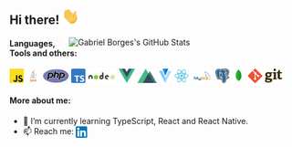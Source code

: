 ## Hi there! <img src="https://raw.githubusercontent.com/ABSphreak/ABSphreak/master/gifs/Hi.gif" width="30">  

<img title="Gabriel Borges's GitHub Stats" align="right" heigth="300" width="400" src="https://github-readme-stats.vercel.app/api?username=gabrielSBorges&show_icons=true&theme=dracula" /> 

#### Languages, Tools and others:

<p float="left">
<img height="25" src="./icons/javascript.png" alt="JavaScript" title="JavaScript" />
<img height="25" src="./icons/java.png" alt="Java" title="Java" />
<img height="25" src="./icons/php.png" alt="PHP" title="PHP" />
<img height="25" src="./icons/typescript.png" alt="TypeScript" title="TypeScript" />
<img height="25" src="./icons/nodejs.png" alt="Node.js" title="Node.js" />
<img height="25" src="./icons/vue.png" alt="Vue.js" title="Vue.js" />
<img height="25" src="./icons/nuxt.png" alt="Nuxt.js" title="Nuxt.js" />
<img height="25" src="./icons/vuetify.png" alt="Vuetify" title="Vuetify" />
<img height="25" src="./icons/react.png" alt="React and React Native" title="React and React Native" />
<img height="25" src="./icons/mysql.png" alt="MySQL" title="MySQL" />
<img height="25" src="./icons/postgresql.png" alt="PostgreSQL" title="PostgreSQL" />
<img height="25" src="./icons/mongodb.png" alt="MongoDB" title="MongoDB" />
<img height="25" src="./icons/git.png" alt="Git" title="Git" />
</p>

#### More about me:
- 🌱 I’m currently learning TypeScript, React and React Native.
- 📫 Reach me: <a href="https://www.linkedin.com/in/gabrielsb" target="_blank"><img align="center" height="20" src="./icons/linkedin.png" alt="LinkedIn" /></a>

